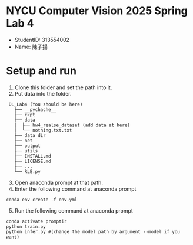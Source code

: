 # NYCU Computer Vision 2025 Spring Lab 4
- StudentID: 313554002
- Name: 陳子揚

# Setup and run
1. Clone this folder and set the path into it.
2. Put data into the folder.
```
 DL_Lab4 (You should be here)
   ├── __pychache__
   ├── ckpt
   ├── data
   |  ├── hw4_realse_dataset (add data at here)
   |  └── nothing.txt.txt
   ├── data_dir
   ├── net
   ├── output
   ├── utils
   ├── INSTALL.md
   ├── LICENSE.md
   ├── ...
   └── RLE.py
```
3. Open anaconda prompt at that path. 
4. Enter the following command at anaconda prompt
```
conda env create -f env.yml
```
5. Run the following  command at anaconda prompt
```
conda activate promptir
python train.py
python infer.py #(change the model path by argument --model if you want)
```

